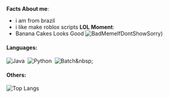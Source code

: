  **Facts About me**:

- i am from brazil
- i like make roblox scripts
**LOL Moment**:
- Banana Cakes Looks Good
![BadMemeIfDontShowSorry](shorturl.at/dsMV9))&nbsp;

#### Languages:

![Java](https://img.shields.io/badge/Java-ED8B00?style=for-the-badge&logo=java&logoColor=white)&nbsp;
![Python](https://img.shields.io/badge/Python-3776AB?style=for-the-badge&logo=python&logoColor=white)&nbsp;
![Batch]([https://img.shields.io/badge/Shell_Script-121011?style=for-the-badge&logo=gnu-bash&logoColor=white](https://img.shields.io/badge/windows%20terminal-4D4D4D?style=for-the-badge&logo=windows%20terminal&logoColor=whit))&nbsp;

#### Others:

![Top Langs](https://github-readme-stats.vercel.app/api/top-langs/?username=JavaUpdated&hide=javascript,css,scss,html&theme=tokyonight)
